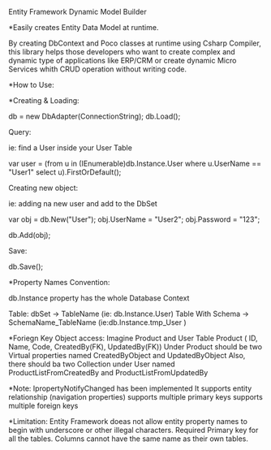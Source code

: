 Entity Framework Dynamic Model Builder

*Easily creates Entity Data Model at runtime.

By creating DbContext and Poco classes at runtime using Csharp Compiler, this library helps those developers who want to create complex and dynamic type of applications like ERP/CRM or create dynamic Micro Services whith CRUD operation without writing code.

*How to Use:

*Creating & Loading:

db = new DbAdapter(ConnectionString);
db.Load();

Query:

ie: find a User inside your User Table

var user = (from u in (IEnumerable<dynamic>)db.Instance.User
where u.UserName == "User1"
select u).FirstOrDefault();

Creating new object:

ie: adding na new user and add to the DbSet

var obj = db.New("User");
obj.UserName = "User2";
obj.Password = "123";

db.Add(obj);

Save:

db.Save();

*Property Names Convention:

db.Instance property has the whole Database Context

Table: dbSet -> TableName (ie: db.Instance.User)
Table With Schema -> SchemaName_TableName (ie:db.Instance.tmp_User )

*Foriegn Key Object access:
Imagine Product and User Table
Product ( ID, Name, Code, CreatedBy(FK), UpdatedBy(FK)) 
Under Product should be two Virtual properties named CreatedByObject and UpdatedByObject
Also, there should ba two Collection under User named ProductListFromCreatedBy and ProductListFromUpdatedBy

*Note:
IpropertyNotifyChanged has been implemented
It supports entity relationship (navigation properties)
supports multiple primary keys
supports multiple foreign keys

*Limitation:
Entity Framework doeas not allow entity property names to begin with underscore or other illegal characters.
Required Primary key for all the tables.
Columns cannot have the same name as their own tables.
